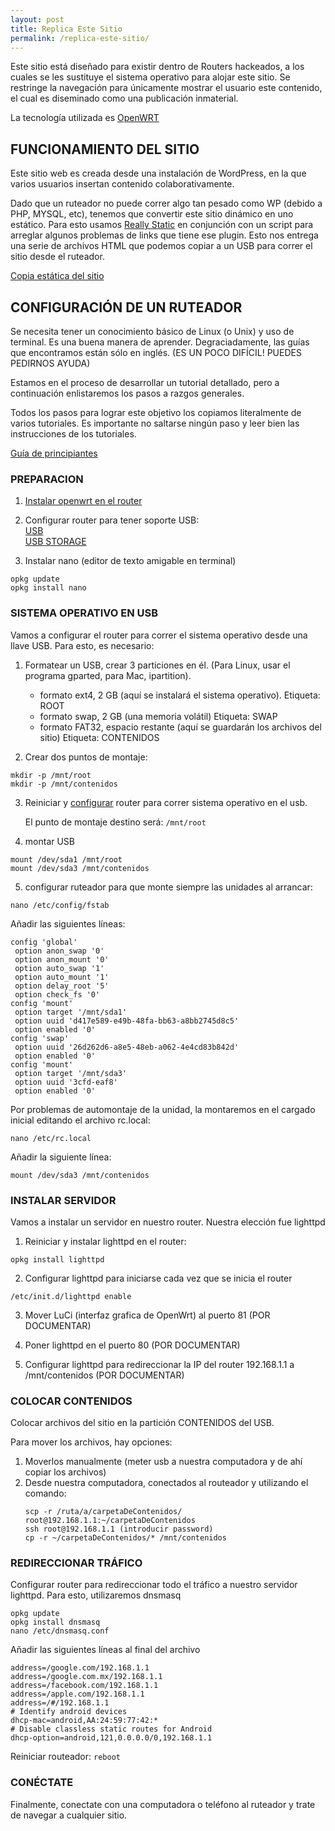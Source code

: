 ```yaml
---
layout: post
title: Replica Este Sitio
permalink: /replica-este-sitio/
---
```

Este sitio está diseñado para existir dentro de Routers hackeados, a los cuales se les sustituye el sistema operativo para alojar este sitio. Se restringe la navegación para únicamente mostrar el usuario este contenido, el cual es diseminado como una publicación inmaterial.

La tecnología utilizada es [OpenWRT]( https://openwrt.org/)

## FUNCIONAMIENTO DEL SITIO
Este sitio web es creada desde una instalación de WordPress, en la que varios usuarios insertan contenido colaborativamente.

Dado que un ruteador no puede correr algo tan pesado como WP (debido a PHP, MYSQL, etc), tenemos que convertir este sitio dinámico en uno estático. Para esto usamos [Really Static]( https://wordpress.org/plugins/really-static/) en conjunción con un script para arreglar algunos problemas de links que tiene ese plugin. Esto nos entrega una serie de archivos HTML que podemos copiar a un USB para correr el sitio desde el ruteador.

[Copia estática del sitio](https://github.com/furenku/estonoesinternet_static)

## CONFIGURACIÓN DE UN RUTEADOR
Se necesita tener un conocimiento básico de Linux (o Unix) y uso de terminal. Es una buena manera de aprender. Degraciadamente, las guías que encontramos están sólo en inglés. (ES UN POCO DIFÍCIL! PUEDES PEDIRNOS AYUDA)

Estamos en el proceso de desarrollar un tutorial detallado, pero a continuación enlistaremos los pasos a razgos generales.

Todos los pasos para lograr este objetivo los copiamos literalmente de varios tutoriales. Es importante no saltarse ningún paso y leer bien las instrucciones de los tutoriales.

[Guía de principiantes](http://wiki.openwrt.org/doc/howto/user.beginner)

### PREPARACION
1. [Instalar openwrt en el router](http://wiki.openwrt.org/doc/howto/generic.flashing)

2. Configurar router para tener soporte USB:  
[USB](http://wiki.openwrt.org/doc/howto/usb.essentials)  
[USB STORAGE](http://wiki.openwrt.org/doc/howto/usb.storage)

3. Instalar nano (editor de texto amigable en terminal)
```
opkg update
opkg install nano
```

### SISTEMA OPERATIVO EN USB
Vamos a configurar el router para correr el sistema operativo desde una llave USB. Para esto, es necesario:

1. Formatear un USB, crear 3 particiones en él. (Para Linux, usar el programa gparted, para Mac, ipartition).

    - formato ext4, 2 GB (aquí se instalará el sistema operativo). Etiqueta: ROOT
    - formato swap, 2 GB (una memoria volátil) Etiqueta: SWAP
    - formato FAT32, espacio restante (aquí se guardarán los archivos del sitio) Etiqueta: CONTENIDOS

2. Crear dos puntos de montaje:
```
mkdir -p /mnt/root
mkdir -p /mnt/contenidos
```

3. Reiniciar y [configurar](http://wiki.openwrt.org/doc/howto/extroot) router para correr sistema operativo en el usb.

    El punto de montaje destino será: ``` /mnt/root ```

4. montar USB
```
mount /dev/sda1 /mnt/root
mount /dev/sda3 /mnt/contenidos
```

5. configurar ruteador para que monte siempre las unidades al arrancar:
```
nano /etc/config/fstab
```
Añadir las siguientes líneas:
```
config 'global'
 option anon_swap '0'
 option anon_mount '0'
 option auto_swap '1'
 option auto_mount '1'
 option delay_root '5'
 option check_fs '0'
config 'mount'
 option target '/mnt/sda1'
 option uuid 'd417e589-e49b-48fa-bb63-a8bb2745d8c5'
 option enabled '0'
config 'swap'
 option uuid '26d262d6-a8e5-48eb-a062-4e4cd83b842d'
 option enabled '0'
config 'mount'
 option target '/mnt/sda3'
 option uuid '3cfd-eaf8'
 option enabled '0'
```

Por problemas de automontaje de la unidad, la montaremos en el cargado inicial editando el archivo rc.local: 
```
nano /etc/rc.local
```

Añadir la siguiente línea:
```
mount /dev/sda3 /mnt/contenidos
```

### INSTALAR SERVIDOR
Vamos a instalar un servidor en nuestro router. Nuestra elección fue lighttpd

1. Reiniciar y instalar lighttpd en el router:
```
opkg install lighttpd
```

2. Configurar lighttpd para iniciarse cada vez que se inicia el router
```
/etc/init.d/lighttpd enable
```

3. Mover LuCi (interfaz grafica de OpenWrt) al puerto 81 (POR DOCUMENTAR)

4. Poner lighttpd en el puerto 80 (POR DOCUMENTAR)

5. Configurar lighttpd para redireccionar la IP del router 192.168.1.1 a /mnt/contenidos (POR DOCUMENTAR)

### COLOCAR CONTENIDOS
Colocar archivos del sitio en la partición CONTENIDOS del USB.

Para mover los archivos, hay opciones:

1. Moverlos manualmente (meter usb a nuestra computadora y de ahí copiar los archivos)
2. Desde nuestra computadora, conectados al routeador y utilizando el comando:
    ```
    scp -r /ruta/a/carpetaDeContenidos/ root@192.168.1.1:~/carpetaDeContenidos
    ssh root@192.168.1.1 (introducir password)
    cp -r ~/carpetaDeContenidos/* /mnt/contenidos
    ```

### REDIRECCIONAR TRÁFICO
Configurar router para redireccionar todo el tráfico a nuestro servidor lighttpd. Para esto, utilizaremos dnsmasq
```
opkg update
opkg install dnsmasq
nano /etc/dnsmasq.conf
```

Añadir las siguientes líneas al final del archivo
```
address=/google.com/192.168.1.1
address=/google.com.mx/192.168.1.1
address=/facebook.com/192.168.1.1
address=/apple.com/192.168.1.1
address=/#/192.168.1.1
# Identify android devices
dhcp-mac=android,AA:24:59:77:42:*
# Disable classless static routes for Android
dhcp-option=android,121,0.0.0.0/0,192.168.1.1
```

Reiniciar routeador: ```reboot```

### CONÉCTATE
Finalmente, conectate con una computadora o teléfono al ruteador y trate de navegar a cualquier sitio.
